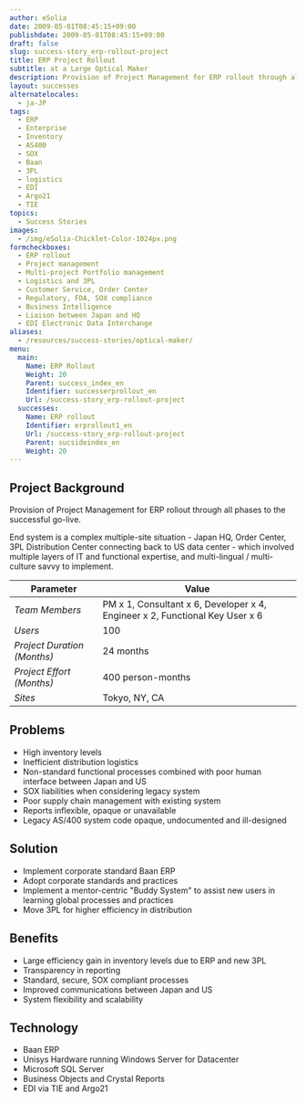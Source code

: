 ```yaml
---
author: eSolia
date: 2009-05-01T08:45:15+09:00
publishdate: 2009-05-01T08:45:15+09:00
draft: false
slug: success-story_erp-rollout-project
title: ERP Project Rollout
subtitle: at a Large Optical Maker
description: Provision of Project Management for ERP rollout through all phases to the successful go-live. - from eSolia Inc.
layout: successes
alternatelocales:
  - ja-JP
tags:
  - ERP
  - Enterprise
  - Inventory
  - AS400
  - SOX
  - Baan
  - 3PL
  - logistics
  - EDI
  - Argo21
  - TIE
topics:
  - Success Stories
images:  
  - /img/eSolia-Chicklet-Color-1024px.png
formcheckboxes:
  - ERP rollout
  - Project management
  - Multi-project Portfolio management
  - Logistics and 3PL
  - Customer Service, Order Center
  - Regulatory, FDA, SOX compliance
  - Business Intelligence
  - Liaison between Japan and HQ
  - EDI Electronic Data Interchange
aliases:
  - /resources/success-stories/optical-maker/
menu:
  main:
    Name: ERP Rollout
    Weight: 20
    Parent: success_index_en
    Identifier: successerprollout_en
    Url: /success-story_erp-rollout-project
  successes:
    Name: ERP rollout
    Identifier: erprollout1_en
    Url: /success-story_erp-rollout-project
    Parent: sucsideindex_en
    Weight: 20
---
```


## Project Background

Provision of Project Management for ERP rollout through all phases to the successful go-live.

End system is a complex multiple-site situation - Japan HQ, Order Center, 3PL Distribution Center connecting back to US data center - which involved multiple layers of IT and functional expertise, and multi-lingual / multi-culture savvy to implement.

Parameter | Value
------|------
_Team Members_ | PM x 1, Consultant x 6, Developer x 4, Engineer x 2, Functional Key User x 6
_Users_ | 100
_Project Duration (Months)_ | 24 months
_Project Effort (Months)_ | 400 person-months
_Sites_ | Tokyo, NY, CA

## Problems

* High inventory levels
* Inefficient distribution logistics
* Non-standard functional processes combined with poor human interface between Japan and US
* SOX liabilities when considering legacy system
* Poor supply chain management with existing system
* Reports inflexible, opaque or unavailable
* Legacy AS/400 system code opaque, undocumented and ill-designed

## Solution

* Implement corporate standard Baan ERP
* Adopt corporate standards and practices
* Implement a mentor-centric "Buddy System" to assist new users in learning global processes and practices
* Move 3PL for higher efficiency in distribution

## Benefits

* Large efficiency gain in inventory levels due to ERP and new 3PL
* Transparency in reporting
* Standard, secure, SOX compliant processes
* Improved communications between Japan and US
* System flexibility and scalability

## Technology

* Baan ERP
* Unisys Hardware running Windows Server for Datacenter
* Microsoft SQL Server
* Business Objects and Crystal Reports
* EDI via TIE and Argo21

